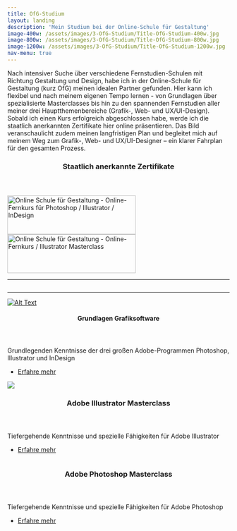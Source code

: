 ```yaml
---
title: OfG-Studium
layout: landing
description: 'Mein Studium bei der Online-Schule für Gestaltung'
image-400w: /assets/images/3-OfG-Studium/Title-OfG-Studium-400w.jpg
image-800w: /assets/images/3-OfG-Studium/Title-OfG-Studium-800w.jpg
image-1200w: /assets/images/3-OfG-Studium/Title-OfG-Studium-1200w.jpg
nav-menu: true
---
```


<!-- Main -->
<div id="main">

<!-- One -->
<section id="one">
	<div class="inner">
		<p>Nach intensiver Suche über verschiedene Fernstudien-Schulen mit Richtung Gestaltung und Design, habe ich in der Online-Schule für Gestaltung (kurz OfG) meinen idealen Partner gefunden. Hier kann ich flexibel und nach meinem eigenen Tempo lernen - von Grundlagen über spezialisierte Masterclasses bis hin zu den spannenden Fernstudien aller meiner drei Hauptthemenbereiche (Grafik-, Web- und UX/UI-Design).<br/> Sobald ich einen Kurs erfolgreich abgeschlossen habe, werde ich die staatlich anerkannten Zertifikate hier online präsentieren. Das Bild veranschaulicht zudem meinen langfristigen Plan und begleitet mich auf meinem Weg zum Grafik-, Web- und UX/UI-Designer – ein klarer Fahrplan für den gesamten Prozess.</p>
		<header class="none">
			<h3>Staatlich anerkannte Zertifikate</h3>
		</header>
		<div class="web-certificates">
			<div style="background-image: url(&quot;https://ofg-studium.de/images/certificate/certificate_grafiksoftware_29324.png&quot;); background-repeat: no-repeat;">
				<a href="{{ 'assets/images/3-OfG-Studium/0_Certificates/OfG-Certificate-Grafiksoftware_DE-1200w.jpg' | relative_url }}" target="_blank" title="Online Schule für Gestaltung - Grafiksoftware" style="outline: medium none;border-bottom: none">
					<img id="certi" style="height:88px;width:291px;border:0;" title="Online Schule für Gestaltung - Grafiksoftware" alt="Online Schule für Gestaltung - Online-Fernkurs für Photoshop / Illustrator / InDesign" src="https://ofg-studium.de/images/certificate/utils/Zertifikat.gif">
				</a>
			</div>
			<div style="background-image: url(&quot;https://ofg-studium.de/images/certificate/certificate_illustrator_29740.png&quot;); background-repeat: no-repeat;">
				<a href="{{ 'assets/images/3-OfG-Studium/0_Certificates/OfG-Certificate-Illustrator-Masterclass_DE-1200w.jpg' | relative_url }}" target="_blank" title="Online Schule für Gestaltung - Illustrator Masterclass" style="outline: medium none;border-bottom: none">
					<img id="certi" style="height:88px;width:291px;border:0;" title="Online Schule für Gestaltung - Illustrator Masterclass" alt="Online Schule für Gestaltung - Online-Fernkurs / Illustrator Masterclass" src="https://ofg-studium.de/images/certificate/utils/Zertifikat.gif">
				</a>
			</div>
		</div>
		<hr class="major" />
		<img 
			src="{{ 'assets/images/3-OfG-Studium/Ziel_Kurse-OfG.png' | relative_url }}" 
			alt="" 
			data-position="top center" 
		/>
		<hr class="major" />
	</div>
</section>

<!-- Two -->
<section id="two" class="spotlights">
	<section>
			<a href="generic.html" class="image">
			<img
				alt="Alt Text" 
				src="{% link /assets/images/3-OfG-Studium/0_Kursbilder/1_Kursbild-Grundlagen-1200w.jpg %}" 
				srcset="
					{% link /assets/images/3-OfG-Studium/0_Kursbilder/1_Kursbild-Grundlagen-400w.jpg %} 400w
					, {% link /assets/images/3-OfG-Studium/0_Kursbilder/1_Kursbild-Grundlagen-800w.jpg %} 800w
					, {% link /assets/images/3-OfG-Studium/0_Kursbilder/1_Kursbild-Grundlagen-1200w.jpg %} 1200w
				"
				sizes="33vw"
				data-position="top center" />
		</a>
		<div class="content">
			<div class="inner">
				<header class="major">
					<h4>Grundlagen Grafiksoftware</h4>
				</header>
				<p>Grundlegenden Kenntnisse der drei großen Adobe-Programmen Photoshop, Illustrator und InDesign</p>
				<ul class="actions">
					<li><a href="{% link 3a_Grundlagen-Grafiksoftware.md %}" class="button small">Erfahre mehr</a></li>
				</ul>
			</div>
		</div>
	</section>
	<section>
		<a href="generic.html" class="image">
			<img 
				src="{% link /assets/images/3-OfG-Studium/0_Kursbilder/1_Kursbild-Grundlagen-1200w.jpg %}" 
				srcset="
					{% link /assets/images/3-OfG-Studium/0_Kursbilder/2_Kursbild-Illustrator-400w.jpg %} 400w
					, {% link /assets/images/3-OfG-Studium/0_Kursbilder/2_Kursbild-Illustrator-800w.jpg %} 800w
					, {% link /assets/images/3-OfG-Studium/0_Kursbilder/2_Kursbild-Illustrator-1200w.jpg %} 1200w
				"
				sizes="33vw"
				data-position="top center"/>
		</a>
		<div class="content">
			<div class="inner">
				<header class="major">
					<h3>Adobe Illustrator Masterclass</h3>
				</header>
				<p>Tiefergehende Kenntnisse und spezielle Fähigkeiten für Adobe Illustrator</p>
				<ul class="actions">
					<li> <a href="{% link 3b_Ai-Masterclass.md %}" class="button small">Erfahre mehr</a></li>
				</ul>
			</div>
		</div>
	</section>
	<section>
		<a href="generic.html" class="image">
			<img 
				alt="" 
				src="{% link /assets/images/3-OfG-Studium/0_Kursbilder/3_Kursbild-Photoshop-1200w.jpg %}" 
				srcset="
					{% link /assets/images/3-OfG-Studium/0_Kursbilder/3_Kursbild-Photoshop-400w.jpg %} 400w
					, {% link /assets/images/3-OfG-Studium/0_Kursbilder/3_Kursbild-Photoshop-800w.jpg %} 800w
					, {% link /assets/images/3-OfG-Studium/0_Kursbilder/3_Kursbild-Photoshop-1200w.jpg %} 1200w
				"
				sizes="33vw"
				data-position="25% 25%" />
		</a>
		<div class="content">
			<div class="inner">
				<header class="major">
					<h3>Adobe Photoshop Masterclass</h3>
				</header>
				<p>Tiefergehende Kenntnisse und spezielle Fähigkeiten für Adobe Photoshop</p>
				<ul class="actions">
					<li><a href="generic.html" class="button small">Erfahre mehr</a></li>
				</ul>
			</div>
		</div>
	</section>
</section>

</div>
